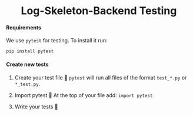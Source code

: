 <h1 align="center">Log-Skeleton-Backend Testing</h1>

#### Requirements

We use ```pytest``` for testing. 
To install it run:

```pip install pytest```


#### Create new tests

1. Create your test file 📄
```pytest``` will run all files of the format ```test_*.py``` or ```*_test.py```.

2. Import pytest 🚚
   At the top of your file add:
     ```import pytest```

1. Write your tests 🔨





